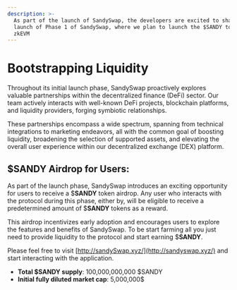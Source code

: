 ```yaml
---
description: >-
  As part of the launch of SandySwap, the developers are excited to share the
  launch of Phase 1 of SandySwap, where we plan to launch the $SANDY token on
  zkEVM
---
```


# Bootstrapping Liquidity

Throughout its initial launch phase, SandySwap proactively explores valuable partnerships within the decentralized finance (DeFi) sector. Our team actively interacts with well-known DeFi projects, blockchain platforms, and liquidity providers, forging symbiotic relationships.&#x20;

These partnerships encompass a wide spectrum, spanning from technical integrations to marketing endeavors, all with the common goal of boosting liquidity, broadening the selection of supported assets, and elevating the overall user experience within our decentralized exchange (DEX) platform.

## $SANDY Airdrop for Users:

As part of the launch phase, SandySwap introduces an exciting opportunity for users to receive a $**SANDY** token airdrop. Any user who interacts with the protocol during this phase, either by, will be eligible to receive a predetermined amount of $**SANDY** tokens as a reward.&#x20;

This airdrop incentivizes early adoption and encourages users to explore the features and benefits of SandySwap. To be start farming all you just need to provide liquidity to the protocol and start earning $**SANDY**.

Please feel free to visit [http://sandySwap.xyz/](http://sandyswap.xyz/) and start interacting with the application.

* **Total $SANDY supply**: 100,000,000,000 $SANDY
* **Initial fully diluted market cap**: 5,000,000$

